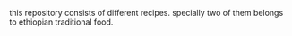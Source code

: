 this repository consists of different recipes. specially two of them belongs to ethiopian traditional food.
